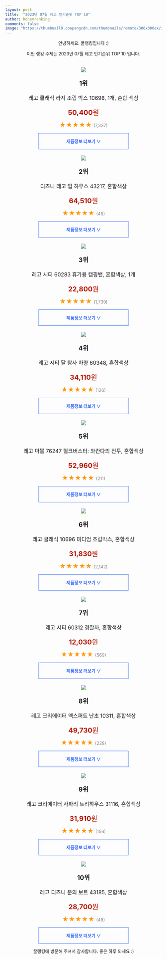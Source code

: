 ```yaml
---
layout: post
title:  "2023년 07월 레고 인기순위 TOP 10"
author: honeyranking
comments: false
image: "https://thumbnail9.coupangcdn.com/thumbnails/remote/300x300ex/image/retail/images/8576285764019271-a5109073-927f-4f70-8a06-7aa5bbf4659d.jpg"
---
```

<p style="text-align: center;">안녕하세요. 꿀랭킹입니다 :)</p>
<p style="text-align: center;">이번 랭킹 주제는 2023년 07월 레고 인기순위 TOP 10 입니다.</p><center><img src="https://thumbnail9.coupangcdn.com/thumbnails/remote/300x300ex/image/retail/images/8576285764019271-a5109073-927f-4f70-8a06-7aa5bbf4659d.jpg" style="margin-top:20px" /></center><p style="text-align: center; font-size: 20px"><b>1위</b></p><p style="text-align: center; font-size: 17px">레고 클래식 라지 조립 박스 10698, 1개, 혼합 색상</p><p style="text-align: center;"><span style="color: #b61800; font-size: 22px;"><b>50,400</b>원</span></p><p style="text-align: center;"><span style="color: #ff9600; font-size: 20px;">★★★★★ </span><span style="color: #878787;">(7,337)</span></p><center><a href="https://link.coupang.com/a/3gEVj"><div style="font-size: 14px; display: inline-block; padding: 15px 90px; color: #346aff; border-radius: 2px; border: 1px solid #346aff; cursor: pointer;"><b>제품정보 더보기 &or;</b></div></a></center><center><img src="https://thumbnail7.coupangcdn.com/thumbnails/remote/300x300ex/image/retail/images/2023/03/16/11/0/a6a700b7-1352-4bb1-bff1-ff413a308460.png" style="margin-top:20px" /></center><p style="text-align: center; font-size: 20px"><b>2위</b></p><p style="text-align: center; font-size: 17px">디즈니 레고 업 하우스 43217, 혼합색상</p><p style="text-align: center;"><span style="color: #b61800; font-size: 22px;"><b>64,510</b>원</span></p><p style="text-align: center;"><span style="color: #ff9600; font-size: 20px;">★★★★★ </span><span style="color: #878787;">(46)</span></p><center><a href="https://link.coupang.com/a/3gEVk"><div style="font-size: 14px; display: inline-block; padding: 15px 90px; color: #346aff; border-radius: 2px; border: 1px solid #346aff; cursor: pointer;"><b>제품정보 더보기 &or;</b></div></a></center><center><img src="https://thumbnail9.coupangcdn.com/thumbnails/remote/300x300ex/image/retail/images/1211302031623729-b213c47f-79a7-4d54-9611-5fe7db51f389.jpg" style="margin-top:20px" /></center><p style="text-align: center; font-size: 20px"><b>3위</b></p><p style="text-align: center; font-size: 17px">레고 시티 60283 휴가용 캠핑밴, 혼합색상, 1개</p><p style="text-align: center;"><span style="color: #b61800; font-size: 22px;"><b>22,800</b>원</span></p><p style="text-align: center;"><span style="color: #ff9600; font-size: 20px;">★★★★★ </span><span style="color: #878787;">(1,739)</span></p><center><a href="https://link.coupang.com/a/3gEVl"><div style="font-size: 14px; display: inline-block; padding: 15px 90px; color: #346aff; border-radius: 2px; border: 1px solid #346aff; cursor: pointer;"><b>제품정보 더보기 &or;</b></div></a></center><center><img src="https://thumbnail10.coupangcdn.com/thumbnails/remote/300x300ex/image/retail/images/4440880399204022-16645765-ec8e-40fa-a9fc-0be06c89d531.jpg" style="margin-top:20px" /></center><p style="text-align: center; font-size: 20px"><b>4위</b></p><p style="text-align: center; font-size: 17px">레고 시티 달 탐사 차량 60348, 혼합색상</p><p style="text-align: center;"><span style="color: #b61800; font-size: 22px;"><b>34,110</b>원</span></p><p style="text-align: center;"><span style="color: #ff9600; font-size: 20px;">★★★★★ </span><span style="color: #878787;">(126)</span></p><center><a href="https://link.coupang.com/a/3gEVm"><div style="font-size: 14px; display: inline-block; padding: 15px 90px; color: #346aff; border-radius: 2px; border: 1px solid #346aff; cursor: pointer;"><b>제품정보 더보기 &or;</b></div></a></center><center><img src="https://thumbnail10.coupangcdn.com/thumbnails/remote/300x300ex/image/retail/images/2022/12/15/13/0/4768ca08-202f-498c-863a-e890859ec86a.png" style="margin-top:20px" /></center><p style="text-align: center; font-size: 20px"><b>5위</b></p><p style="text-align: center; font-size: 17px">레고 마블 76247 헐크버스터: 와칸다의 전투, 혼합색상</p><p style="text-align: center;"><span style="color: #b61800; font-size: 22px;"><b>52,960</b>원</span></p><p style="text-align: center;"><span style="color: #ff9600; font-size: 20px;">★★★★★ </span><span style="color: #878787;">(211)</span></p><center><a href="https://link.coupang.com/a/3gEVp"><div style="font-size: 14px; display: inline-block; padding: 15px 90px; color: #346aff; border-radius: 2px; border: 1px solid #346aff; cursor: pointer;"><b>제품정보 더보기 &or;</b></div></a></center><center><img src="https://thumbnail10.coupangcdn.com/thumbnails/remote/300x300ex/image/retail/images/5058579917757512-a7012327-31a9-4991-9ad6-8c8df757a74f.jpg" style="margin-top:20px" /></center><p style="text-align: center; font-size: 20px"><b>6위</b></p><p style="text-align: center; font-size: 17px">레고 클래식 10696 미디엄 조립박스, 혼합색상</p><p style="text-align: center;"><span style="color: #b61800; font-size: 22px;"><b>31,830</b>원</span></p><p style="text-align: center;"><span style="color: #ff9600; font-size: 20px;">★★★★★ </span><span style="color: #878787;">(2,142)</span></p><center><a href="https://link.coupang.com/a/3gEVr"><div style="font-size: 14px; display: inline-block; padding: 15px 90px; color: #346aff; border-radius: 2px; border: 1px solid #346aff; cursor: pointer;"><b>제품정보 더보기 &or;</b></div></a></center><center><img src="https://thumbnail9.coupangcdn.com/thumbnails/remote/300x300ex/image/rs_quotation_api/nrahbchh/4e130ffce5084c43bef7b8a6ec281c07.jpg" style="margin-top:20px" /></center><p style="text-align: center; font-size: 20px"><b>7위</b></p><p style="text-align: center; font-size: 17px">레고 시티 60312 경찰차, 혼합색상</p><p style="text-align: center;"><span style="color: #b61800; font-size: 22px;"><b>12,030</b>원</span></p><p style="text-align: center;"><span style="color: #ff9600; font-size: 20px;">★★★★★ </span><span style="color: #878787;">(569)</span></p><center><a href="https://link.coupang.com/a/3gEVt"><div style="font-size: 14px; display: inline-block; padding: 15px 90px; color: #346aff; border-radius: 2px; border: 1px solid #346aff; cursor: pointer;"><b>제품정보 더보기 &or;</b></div></a></center><center><img src="https://thumbnail10.coupangcdn.com/thumbnails/remote/300x300ex/image/retail/images/4950026836650115-819bae2b-1373-42ac-a9d4-7319d8182837.jpg" style="margin-top:20px" /></center><p style="text-align: center; font-size: 20px"><b>8위</b></p><p style="text-align: center; font-size: 17px">레고 크리에이터 엑스퍼트 난초 10311, 혼합색상</p><p style="text-align: center;"><span style="color: #b61800; font-size: 22px;"><b>49,730</b>원</span></p><p style="text-align: center;"><span style="color: #ff9600; font-size: 20px;">★★★★★ </span><span style="color: #878787;">(228)</span></p><center><a href="https://link.coupang.com/a/3gEVu"><div style="font-size: 14px; display: inline-block; padding: 15px 90px; color: #346aff; border-radius: 2px; border: 1px solid #346aff; cursor: pointer;"><b>제품정보 더보기 &or;</b></div></a></center><center><img src="https://thumbnail6.coupangcdn.com/thumbnails/remote/300x300ex/image/rs_quotation_api/tw2qqdlv/3557b60006704bf5a5ef6218b2136f06.jpg" style="margin-top:20px" /></center><p style="text-align: center; font-size: 20px"><b>9위</b></p><p style="text-align: center; font-size: 17px">레고 크리에이터 사파리 트리하우스 31116, 혼합색상</p><p style="text-align: center;"><span style="color: #b61800; font-size: 22px;"><b>31,910</b>원</span></p><p style="text-align: center;"><span style="color: #ff9600; font-size: 20px;">★★★★★ </span><span style="color: #878787;">(156)</span></p><center><a href="https://link.coupang.com/a/3gEVv"><div style="font-size: 14px; display: inline-block; padding: 15px 90px; color: #346aff; border-radius: 2px; border: 1px solid #346aff; cursor: pointer;"><b>제품정보 더보기 &or;</b></div></a></center><center><img src="https://thumbnail10.coupangcdn.com/thumbnails/remote/300x300ex/image/rs_quotation_api/hg0hxjwi/f9160cceb0a9424b9390cc4cd272373e.jpg" style="margin-top:20px" /></center><p style="text-align: center; font-size: 20px"><b>10위</b></p><p style="text-align: center; font-size: 17px">레고 디즈니 분의 보트 43185, 혼합색상</p><p style="text-align: center;"><span style="color: #b61800; font-size: 22px;"><b>28,700</b>원</span></p><p style="text-align: center;"><span style="color: #ff9600; font-size: 20px;">★★★★★ </span><span style="color: #878787;">(48)</span></p><center><a href="https://link.coupang.com/a/3gEVw"><div style="font-size: 14px; display: inline-block; padding: 15px 90px; color: #346aff; border-radius: 2px; border: 1px solid #346aff; cursor: pointer;"><b>제품정보 더보기 &or;</b></div></a></center><p style="text-align: center;">꿀랭킹에 방문해 주셔서 감사합니다. 좋은 하루 되세요 :)</p>